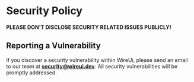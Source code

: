 # Security Policy

**PLEASE DON'T DISCLOSE SECURITY RELATED ISSUES PUBLICLY!**

## Reporting a Vulnerability

If you discover a security vulnerability within WireUi,
please send an email to our team at **security@wireui.dev**.
All security vulnerabilities will be promptly addressed.
